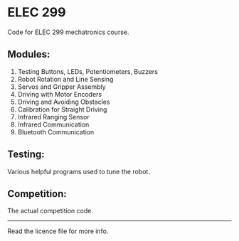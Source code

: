 # ELEC 299
Code for ELEC 299 mechatronics course.

## Modules:
1. Testing Buttons, LEDs, Potentiometers, Buzzers
2. Robot Rotation and Line Sensing
3. Servos and Gripper Assembly
4. Driving with Motor Encoders
5. Driving and Avoiding Obstacles
6. Calibration for Straight Driving
7. Infrared Ranging Sensor 
8. Infrared Communication
9. Bluetooth Communication

## Testing:
Various helpful programs used to tune the robot.

## Competition:
The actual competition code.

---

Read the licence file for more info.